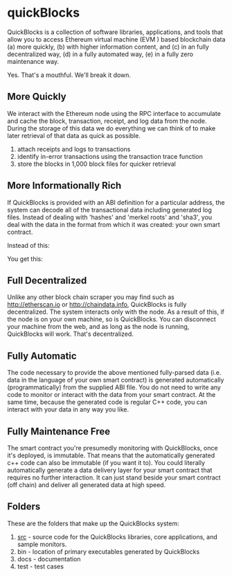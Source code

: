 # quickBlocks

QuickBlocks is a collection of software libraries, applications, and tools that allow you to access Ethereum virtual machine (EVM ) based blockchain data (a) more quickly, (b) with higher information content, and (c) in an fully decentralized way, (d) in a fully automated way, (e) in a fully zero maintenance way.

Yes. That's a mouthful. We'll break it down.

## More Quickly

We interact with the Ethereum node using the RPC interface to accumulate and cache the block, transaction, receipt, and log data from the node. During the storage of this data we do everything we can think of to make later retrieval of that data as quick as possible.

1. attach receipts and logs to transactions
2. identify in-error transactions using the transaction trace function
3. store the blocks in 1,000 block files for quicker retrieval

## More Informationally Rich

If QuickBlocks is provided with an ABI definition for a particular address, the system can decode all of the transactional data including generated log files. Instead of dealing with 'hashes' and 'merkel roots' and 'sha3', you deal with the data in the format from which it was created: your own smart contract.

Instead of this:

You get this:

## Full Decentralized

Unlike any other block chain scraper you may find such as http://etherscan.io or http://chaindata.info, QuickBlocks is fully decentralized. The system interacts only with the node. As a result of this, if the node is on your own machine, so is QuickBlocks. You can disconnect your machine from the web, and as long as the node is running, QuickBlocks will work. That's decentralized.

## Fully Automatic

The code necessary to provide the above mentioned fully-parsed data (i.e. data in the language of your own smart contract) is generated automatically (programmatically) from the supplied ABI file. You do not need to write any code to monitor or interact with the data from your smart contract. At the same time, because the generated code is regular C++ code, you can interact with your data in any way you like.

## Fully Maintenance Free

The smart contract you're presumedly monitoring with QuickBlocks, once it's deployed, is immutable. That means that the automatically generated c++ code can also be immutable (if you want it to). You could literally automatically generate a data delivery layer for your smart contract that requires no further interaction. It can just stand beside your smart contract (off chain) and deliver all generated data at high speed.

## Folders

These are the folders that make up the QuickBlocks system:

1. [src](src) - source code for the QuickBlocks libraries, core applications, and sample monitors.
2. bin - location of primary executables generated by QuickBlocks
3. docs - documentation
4. test - test cases
